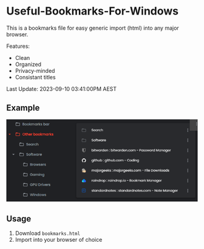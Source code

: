 # Useful-Bookmarks-For-Windows

This is a bookmarks file for easy generic import (html) into any major browser.

Features:

* Clean
* Organized
* Privacy-minded
* Consistant titles

Last Update: 2023-09-10 03:41:00PM AEST

## Example

![Example](https://github.com/hl2guide/Useful-Bookmarks-For-Windows/blob/main/screenshot.PNG?raw=true "Example")

## Usage

1. Download `bookmarks.html`
2. Import into your browser of choice
